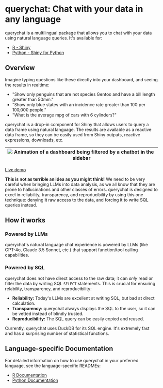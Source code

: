 # querychat: Chat with your data in any language

querychat is a multilingual package that allows you to chat with your data using natural language queries. It's available for:

- [R - Shiny](r-package/README.md)
- [Python - Shiny for Python](pkg-py/README.md)

## Overview

Imagine typing questions like these directly into your dashboard, and seeing the results in realtime:

* "Show only penguins that are not species Gentoo and have a bill length greater than 50mm."
* "Show only blue states with an incidence rate greater than 100 per 100,000 people."
* "What is the average mpg of cars with 6 cylinders?"

querychat is a drop-in component for Shiny that allows users to query a data frame using natural language. The results are available as a reactive data frame, so they can be easily used from Shiny outputs, reactive expressions, downloads, etc.

| ![Animation of a dashboard being filtered by a chatbot in the sidebar](animation.gif) |
|-|

[Live demo](https://jcheng.shinyapps.io/sidebot/)

**This is not as terrible an idea as you might think!** We need to be very careful when bringing LLMs into data analysis, as we all know that they are prone to hallucinations and other classes of errors. querychat is designed to excel in reliability, transparency, and reproducibility by using this one technique: denying it raw access to the data, and forcing it to write SQL queries instead.

## How it works

### Powered by LLMs

querychat's natural language chat experience is powered by LLMs (like GPT-4o, Claude 3.5 Sonnet, etc.) that support function/tool calling capabilities.

### Powered by SQL

querychat does not have direct access to the raw data; it can _only_ read or filter the data by writing SQL `SELECT` statements. This is crucial for ensuring relability, transparency, and reproducibility:

- **Reliability:** Today's LLMs are excellent at writing SQL, but bad at direct calculation.
- **Transparency:** querychat always displays the SQL to the user, so it can be vetted instead of blindly trusted.
- **Reproducibility:** The SQL query can be easily copied and reused.

Currently, querychat uses DuckDB for its SQL engine. It's extremely fast and has a surprising number of statistical functions.

## Language-specific Documentation

For detailed information on how to use querychat in your preferred language, see the language-specific READMEs:

- [R Documentation](r-package/README.md)
- [Python Documentation](pkg-py/README.md)
